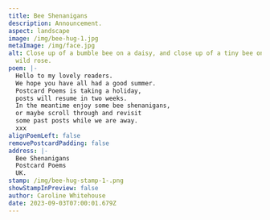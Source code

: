 ```yaml
---
title: Bee Shenanigans
description: Announcement.
aspect: landscape
image: /img/bee-hug-1.jpg
metaImage: /img/face.jpg
alt: Close up of a bumble bee on a daisy, and close up of a tiny bee on a pink
  wild rose.
poem: |-
  Hello to my lovely readers.
  We hope you have all had a good summer. 
  Postcard Poems is taking a holiday, 
  posts will resume in two weeks.
  In the meantime enjoy some bee shenanigans,
  or maybe scroll through and revisit 
  some past posts while we are away.
  xxx
alignPoemLeft: false
removePostcardPadding: false
address: |-
  Bee Shenanigans
  Postcard Poems
  UK.
stamp: /img/bee-hug-stamp-1-.png
showStampInPreview: false
author: Caroline Whitehouse
date: 2023-09-03T07:00:01.679Z
---
```


